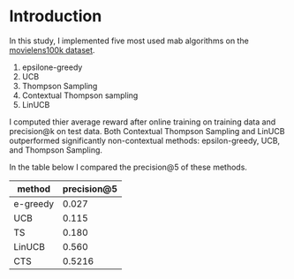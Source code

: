 # Introduction

In this study, I implemented five most used mab algorithms on the [movielens100k dataset](https://grouplens.org/datasets/movielens/100k/). 

1. epsilone-greedy
2. UCB
3. Thompson Sampling
4. Contextual Thompson sampling
5. LinUCB

I computed thier average reward after online training on training data and precision@k on test data. Both Contextual Thompson Sampling and LinUCB outperformed significantly non-contextual methods: epsilon-greedy, UCB, and Thompson Sampling.

In the table below I compared the precision@5 of these methods.


|  method  | precision@5 |
|----------|-------------|
| e-greedy |    0.027    |
|   UCB    |    0.115    |
|   TS     |    0.180    |
|  LinUCB  |    0.560    |
|    CTS   |    0.5216   |
